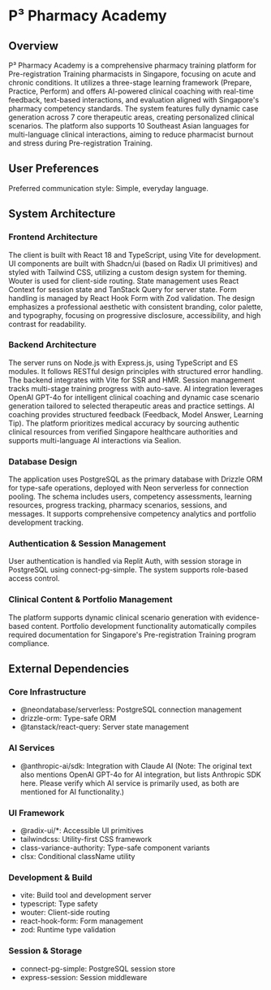 # P³ Pharmacy Academy

## Overview
P³ Pharmacy Academy is a comprehensive pharmacy training platform for Pre-registration Training pharmacists in Singapore, focusing on acute and chronic conditions. It utilizes a three-stage learning framework (Prepare, Practice, Perform) and offers AI-powered clinical coaching with real-time feedback, text-based interactions, and evaluation aligned with Singapore's pharmacy competency standards. The system features fully dynamic case generation across 7 core therapeutic areas, creating personalized clinical scenarios. The platform also supports 10 Southeast Asian languages for multi-language clinical interactions, aiming to reduce pharmacist burnout and stress during Pre-registration Training.

## User Preferences
Preferred communication style: Simple, everyday language.

## System Architecture

### Frontend Architecture
The client is built with React 18 and TypeScript, using Vite for development. UI components are built with Shadcn/ui (based on Radix UI primitives) and styled with Tailwind CSS, utilizing a custom design system for theming. Wouter is used for client-side routing. State management uses React Context for session state and TanStack Query for server state. Form handling is managed by React Hook Form with Zod validation. The design emphasizes a professional aesthetic with consistent branding, color palette, and typography, focusing on progressive disclosure, accessibility, and high contrast for readability.

### Backend Architecture
The server runs on Node.js with Express.js, using TypeScript and ES modules. It follows RESTful design principles with structured error handling. The backend integrates with Vite for SSR and HMR. Session management tracks multi-stage training progress with auto-save. AI integration leverages OpenAI GPT-4o for intelligent clinical coaching and dynamic case scenario generation tailored to selected therapeutic areas and practice settings. AI coaching provides structured feedback (Feedback, Model Answer, Learning Tip). The platform prioritizes medical accuracy by sourcing authentic clinical resources from verified Singapore healthcare authorities and supports multi-language AI interactions via Sealion.

### Database Design
The application uses PostgreSQL as the primary database with Drizzle ORM for type-safe operations, deployed with Neon serverless for connection pooling. The schema includes users, competency assessments, learning resources, progress tracking, pharmacy scenarios, sessions, and messages. It supports comprehensive competency analytics and portfolio development tracking.

### Authentication & Session Management
User authentication is handled via Replit Auth, with session storage in PostgreSQL using connect-pg-simple. The system supports role-based access control.

### Clinical Content & Portfolio Management
The platform supports dynamic clinical scenario generation with evidence-based content. Portfolio development functionality automatically compiles required documentation for Singapore's Pre-registration Training program compliance.

## External Dependencies

### Core Infrastructure
- @neondatabase/serverless: PostgreSQL connection management
- drizzle-orm: Type-safe ORM
- @tanstack/react-query: Server state management

### AI Services
- @anthropic-ai/sdk: Integration with Claude AI (Note: The original text also mentions OpenAI GPT-4o for AI integration, but lists Anthropic SDK here. Please verify which AI service is primarily used, as both are mentioned for AI functionality.)

### UI Framework
- @radix-ui/*: Accessible UI primitives
- tailwindcss: Utility-first CSS framework
- class-variance-authority: Type-safe component variants
- clsx: Conditional className utility

### Development & Build
- vite: Build tool and development server
- typescript: Type safety
- wouter: Client-side routing
- react-hook-form: Form management
- zod: Runtime type validation

### Session & Storage
- connect-pg-simple: PostgreSQL session store
- express-session: Session middleware